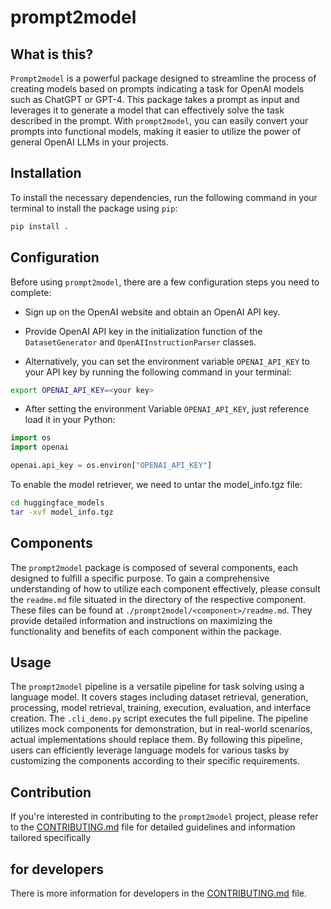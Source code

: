 # prompt2model

## What is this?

`Prompt2model` is a powerful package designed
to streamline the process of creating models
based on prompts indicating a task for OpenAI
models such as ChatGPT
or GPT-4. This package takes a prompt
as input and leverages it to generate a model
that can effectively solve the task described
in the prompt. With `prompt2model`, you can
easily convert your prompts into functional
models, making it easier to utilize the
power of general OpenAI LLMs in your projects.

## Installation

To install the necessary dependencies,
run the following command in your terminal
to install the package using `pip`:

```bash
pip install .
```

## Configuration

Before using `prompt2model`, there are a
few configuration steps you need to complete:

- Sign up on the OpenAI website and obtain an
OpenAI API key.

- Provide OpenAI API key in the
 initialization function of the
   `DatasetGenerator` and `OpenAIInstructionParser`
  classes.

- Alternatively, you can set
  the environment variable
   `OPENAI_API_KEY` to your API key by running
  the following command in your terminal:

```bash
export OPENAI_API_KEY=<your key>
```

- After setting the environment
 Variable `OPENAI_API_KEY`, just
  reference  load it in your Python:

```python
import os
import openai

openai.api_key = os.environ["OPENAI_API_KEY"]
```

To enable the model retriever, we need to untar the model_info.tgz file:

```bash
cd huggingface_models
tar -xvf model_info.tgz
```

## Components

The `prompt2model` package is composed
of several components, each designed
to fulfill a specific purpose. To gain
a comprehensive understanding of how to
utilize each component effectively,
please consult the `readme.md` file
situated in the directory of the respective
component. These files can be found at
`./prompt2model/<component>/readme.md`.
They provide detailed information and
instructions on maximizing the
functionality and benefits of each
component within the package.

## Usage

The `prompt2model` pipeline is a versatile
pipeline for task solving using a language
model. It covers stages including dataset retrieval,
generation, processing, model retrieval,
training, execution, evaluation, and
interface creation. The
`.cli_demo.py`
script executes the full pipeline.
The pipeline utilizes
mock components for demonstration, but
in real-world scenarios, actual implementations
should replace them. By following
this pipeline, users can efficiently
leverage language models for various tasks
by customizing the components according to
their specific requirements.

## Contribution

If you're interested in contributing
to the `prompt2model` project, please
refer to the [CONTRIBUTING.md](CONTRIBUTING.md)
file for detailed guidelines and
information tailored specifically

## for developers

There is more information for developers in the [CONTRIBUTING.md](CONTRIBUTING.md)
file.
